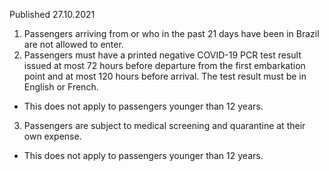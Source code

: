 Published 27.10.2021
1. Passengers arriving from or who in the past 21 days have been in Brazil are not allowed to enter.
2. Passengers must have a printed negative COVID-19 PCR test result issued at most 72 hours before departure from the first embarkation point and at most 120 hours before arrival. The test result must be in English or French.
- This does not apply to passengers younger than 12 years.
3. Passengers are subject to medical screening and quarantine at their own expense.
- This does not apply to passengers younger than 12 years.